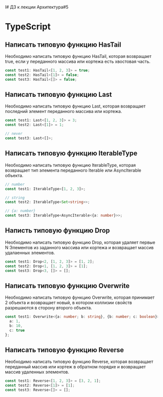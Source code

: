 l# ДЗ к лекции Архитектура#5

# TypeScript

## Написать типовую функцию HasTail

Необходимо написать типовую функцию HasTail, которая возвращает true, если у переданного массива или кортежа есть хвостовая часть.

```typescript
const test1: HasTail<[1, 2, 3]> = true;
const test2: HasTail<[1]> = false;
const test3: HasTail<[]> = false;
```

## Написать типовую функцию Last

Необходимо написать типовую функцию Last, которая возвращает последний элемент переданного массива или кортежа.

```typescript
const test1: Last<[1, 2, 3]> = 3;
const test2: Last<[1]> = 1;

// never
const test3: Last<[]>;
```

## Написать типовую функцию IterableType

Необходимо написать типовую функцию IterableType, которая возвращает тип элемента переданного Iterable или AsyncIterable объекта.

```typescript
// number
const test1: IterableType<[1, 2, 3]>;

// string
const test2: IterableType<Set<string>>;

// {a: number}
const test3: IterableType<AsyncIterable<{a: number}>>;
```

## Написть типовую функцию Drop

Необходимо написать типовую функцию Drop, которая удаляет первые N Элементов из заданного массива или кортежа и возвращает массив удалаенных элементов.

```typescript
const test1: Drop<2, [1, 2, 3]> = [1, 2];
const test2: Drop<1, [1, 2, 3]> = [1];
const test3: Drop<3, []> = [];
```

## Написать типовую функцию Overwrite

Необходимо написать типовую функцию Overwrite, которая принимает 2 объекта и возвращает новый, в котором коллизии свойств разрешаются в сторону второго объекта.

```typescript
const test1: Overwrite<{a: number; b: string}, {b: number; c: boolean}> = {
  a: 1,
  b: 10,
  c: true
};
```

## Написать типовую функцию Reverse

Необходимо написать типовую функцию Reverse, которая возвращает переданный массив или кортеж в обратном порядке и возвращает массив удаленных элементов.

```typescript
const test1: Reverse<[1, 2, 3]> = [3, 2, 1];
const test2: Reverse<[1]> = [1];
const test3: Reverse<[]> = [];
```